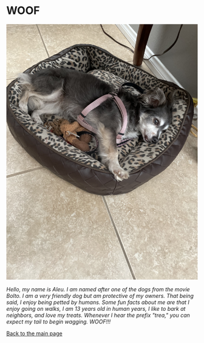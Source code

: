 # WOOF


![Aleu](/dog.jpg)

*Hello, my name is Aleu. I am named after one of the dogs from the movie Bolto. I am a very friendly dog but am protective of my owners. That being said, I enjoy being petted by humans. Some fun facts about me are that I enjoy going on walks, I am 13 years old in human years, I like to bark at neighbors, and love my treats. Whenever I hear the prefix "trea," you can expect my tail to begin wagging. WOOF!!!*

[Back to the main page](index.md)